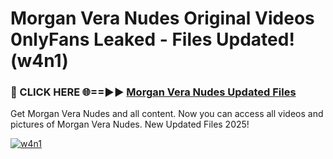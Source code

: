 # Morgan Vera Nudes Original Videos 0nlyFans Leaked - Files Updated! (w4n1)

<h3>🔴 CLICK HERE 🌐==►► <a href="https://tinyurl.com/2wckxsce" rel="nofollow">Morgan Vera Nudes Updated Files</a></h3>

Get Morgan Vera Nudes and all content. Now you can access all videos and pictures of Morgan Vera Nudes. New Updated Files 2025!

[![w4n1](https://i.imgur.com/AFduVYN.gif)](https://tinyurl.com/2wckxsce)

